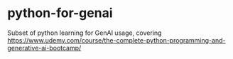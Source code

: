 # python-for-genai
Subset of python learning for GenAI usage, covering https://www.udemy.com/course/the-complete-python-programming-and-generative-ai-bootcamp/

